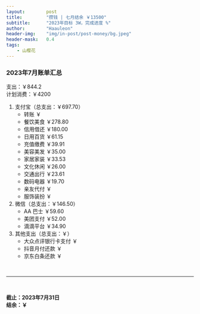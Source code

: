 ```yaml
---
layout:        post
title:         "攒钱 | 七月结余 ￥13500"
subtitle:      "2023年目标 3W，完成进度 %"
author:        "Haauleon"
header-img:    "img/in-post/post-money/bg.jpeg"
header-mask:   0.4
tags:
    - 山樱花
---
```


### 2023年7月账单汇总             
支出：￥844.2                                     
计划消费：￥4200        

1. 支付宝（总支出：￥697.70）   
    - 转账 ￥   
    - 餐饮美食 ￥278.80       
    - 信用借还 ￥180.00    
    - 日用百货 ￥61.15                        
    - 充值缴费 ￥39.91          
    - 美容美发 ￥35.00    
    - 家居家装 ￥33.53              
    - 文化休闲 ￥26.00   
    - 交通出行 ￥23.61      
    - 数码电器 ￥19.70            
    - 亲友代付 ￥               
    - 服饰装扮 ￥                    
2. 微信（总支出：￥146.50）      
    - AA 巴士 ￥59.60     
    - 美团支付 ￥52.00      
    - 滴滴平台 ￥34.90                                    
3. 其他支出（总支出：￥）     
    - 大众点评银行卡支付 ￥    
    - 抖音月付还款 ￥    
    - 京东白条还款 ￥   

<br>

---

<br>

**截止：2023年7月31日**      
**结余：￥**        